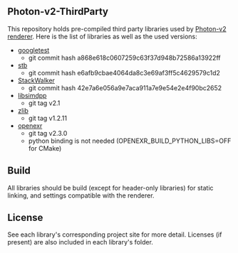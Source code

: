 ## Photon-v2-ThirdParty

This repository holds pre-compiled third party libraries used by [Photon-v2 renderer](https://github.com/TzuChieh/Photon-v2). Here is the list of libraries as well as the used versions:

* [googletest](https://github.com/google/googletest)
  * git commit hash a868e618c0607259c63f37d948b72586a13922ff
* [stb](https://github.com/nothings/stb)
  * git commit hash e6afb9cbae4064da8c3e69af3ff5c4629579c1d2
* [StackWalker](https://github.com/JochenKalmbach/StackWalker)
  * git commit hash 42e7a6e056a9e7aca911a7e9e54e2e4f90bc2652
* [libsimdpp](https://github.com/p12tic/libsimdpp)
  * git tag v2.1
* [zlib](https://github.com/madler/zlib)
  * git tag v1.2.11
* [openexr](https://github.com/openexr/openexr)
  * git tag v2.3.0
  * python binding is not needed (OPENEXR_BUILD_PYTHON_LIBS=OFF for CMake)

## Build

All libraries should be build (except for header-only libraries) for static linking, and settings compatible with the renderer.

## License

See each library's corresponding project site for more detail. Licenses (if present) are also included in each library's folder.